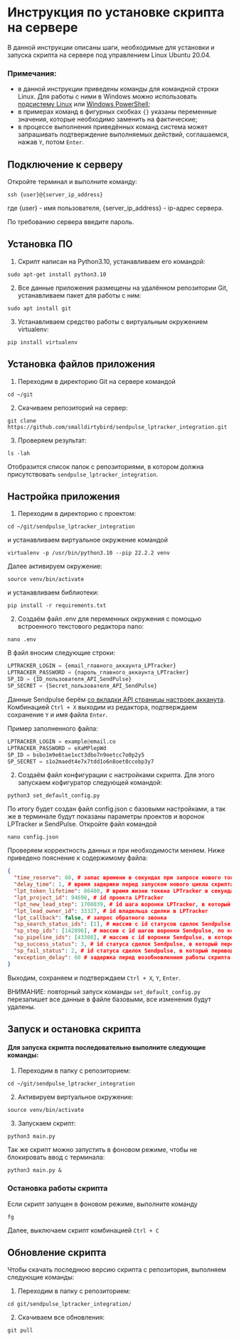 # Инструкция по установке скрипта на сервере

В данной инструкции описаны шаги, необходимые для установки и запуска скрипта на сервере под управлением Linux Ubuntu 20.04.

### Примечания:

- в данной инструкции приведены команды для командной строки Linux. Для работы с ними в Windows можно использовать [подсистему Linux](https://g-ek.com/kak-zapustit-bash-v-windows-10) или [Windows PowerShell](https://docs.microsoft.com/ru-ru/powershell/scripting/overview?view=powershell-7.2);
- в примерах команд в фигурных скобках `{}` указаны переменные значения, которые необходимо заменить на фактические;
- в процессе выполнения приведённых команд система может запрашивать подтверждение выполняемых действий, соглашаемся, нажав `Y`, потом `Enter`.


## Подключение к серверу

Откройте терминал и выполните команду:
```
ssh {user}@{server_ip_address}
```
где {user} - имя пользователя, {server_ip_address} - ip-адрес сервера.

По требованию сервера введите пароль.

## Установка ПО

1. Скрипт написан на Python3.10, устанавливаем его командой:
```
sudo apt-get install python3.10
```

2. Все данные приложения размещены на удалённом репозитории Git, устанавливаем пакет для работы с ним:
```
sudo apt install git
```

3. Устанавливаем средство работы с виртуальным окружением virtualenv:
```
pip install virtualenv
```


## Установка файлов приложения

1. Переходим в директорию Git на сервере командой
```
cd ~/git
```
2. Скачиваем репозиторий на сервер:
```
git clone https://github.com/smalldirtybird/sendpulse_lptracker_integration.git
```
3. Проверяем результат:
```
ls -lah
```
Отобразится список папок с репозиториями, в котором должна присутствовать `sendpulse_lptracker_integration`.


## Настройка приложения

1. Переходим в директорию с проектом:
```
cd ~/git/sendpulse_lptracker_integration
```
и устанавливаем виртуальное окружение командой
```
virtualenv -p /usr/bin/python3.10 --pip 22.2.2 venv

```
Далее активируем окружение:
```
source venv/bin/activate
```
и устанавливаем библиотеки:
```
pip install -r requirements.txt
```

2. Создаём файл .env для переменных окружения с помощью встроенного текстового редактора nano:
```
nano .env
```
В файл вносим следующие строки:
``` python
LPTRACKER_LOGIN = {email_главного_аккаунта_LPTracker}
LPTRACKER_PASSWORD = {пароль_главного_аккаунта_LPTracker}
SP_ID = {ID_пользователя_API_SendPulse}
SP_SECRET = {Secret_пользователя_API_SendPulse}
```
Данные Sendpulse берём [со вкладки API страницы настроек акканута](https://login.sendpulse.com/settings/#api).
Комбинацией `Ctrl + X` выходим из редактора, подтверждаем сохранение `Y` и имя файла `Enter`.

Пример заполненного файла:
``` python
LPTRACKER_LOGIN = example@email.co
LPTRACKER_PASSWORD = eXaMPlepWd
SP_ID = bsbo1m9e6tae1xct3dbo7n9oetcc7o0p2y5
SP_SECRET = s1o2maedt4e7x7tdd1o6n8oet0ccobp3y7
```

2. Создаём файл конфигурации с настройками скрипта. Для этого запускаем кофигуратор следующей командой:
```
python3 set_default_config.py
```
По итогу будет создан файл config.json с базовыми настройками, а так же в терминале будут показаны параметры проектов и воронок LPTracker и SendPulse.
Откройте файл командой
```
nano config.json
```
Проверяем корректность данных и при необходимости меняем. Ниже приведено пояснение к содержимому файла:
``` json
{
  "time_reserve": 60, # запас времени в секундах при запросе нового токена
  "delay_time": 1, # время задержки перед запуском нового цикла скрипта
  "lpt_token_lifetime": 86400, # время жизни токена LPTracker в секундах
  "lpt_project_id": 94698, # id проекта LPTracker
  "lpt_new_lead_step": 1708039, # id шага воронки LPTracker, в который попадает сделка при переносе
  "lpt_lead_owner_id": 33327, # id владельца сделки в LPTracker
  "lpt_callback": false, # запрос обратного звонка
  "sp_search_status_ids": [1], # массив с id статусов сделок Sendpulse, по которым ведётся поиск новых сделок
  "sp_step_ids": [142896], # массив с id шагов воронки Sendpulse, по которым ведётся поиск новых сделок
  "sp_pipeline_ids": [43308], # массив с id воронки Sendpulse, в которым ведётся поиск новых сделок
  "sp_success_status": 3, # id статуса сделок Sendpulse, в который переводится сделка при успешном переносе
  "sp_fail_status": 2, # id статуса сделок Sendpulse, в который переводится сделка при неуспешном переносе
  "exception_delay": 60 # задержка перед возобновлением работы скрипта при возникновении ошибок в секундах
}
```
Выходим, сохраняем и подтверждаем `Ctrl + X`, `Y`, `Enter`.

ВНИМАНИЕ: повторный запуск команды `set_default_config.py` перезапишет все данные в файле базовыми, все изменения будут удалены.


## Запуск и остановка скрипта

#### Для запуска скрипта последовательно выполните следующие команды:

1. Переходим в папку с репозиторием:
```
cd ~/git/sendpulse_lptracker_integration
```
2. Активируем виртуальное окружение:
```
source venv/bin/activate
```
3. Запускаем скрипт:
```
python3 main.py
```
Так же скрипт можно запустить в фоновом режиме, чтобы не блокировать ввод с терминала:
```
python3 main.py &
```
### Остановка работы скрипта

Если скрипт запущен в фоновом режиме, выполните команду
```
fg
```
Далее, выключаем скрипт комбинацией `Ctrl + C`


## Обновление скрипта

Чтобы скачать последнюю версию скрипта с репозитория, выполняем следующие команды:

1. Переходим в папку с репозиторием:
```
cd git/sendpulse_lptracker_integration/
```
2. Скачиваем все обновления:
```
git pull
```
